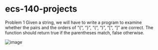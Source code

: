 # ecs-140-projects

Problem 1
Given a string, we will have to write a program to examine whether the pairs and the 
orders of “{“, “}”, “(“, “)”, “[“, “]” are correct. The function should return true 
if the parentheses match, false otherwise.

![image](https://user-images.githubusercontent.com/42855230/166128141-16b3e7e7-c710-492c-9d3f-6fcfb47745c3.png)
